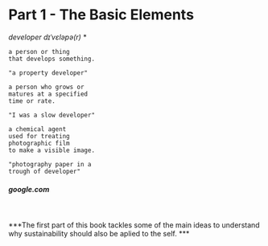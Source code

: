 # Part 1 - The Basic Elements

*developer dɪˈvɛləpə(r)*
*

```
a person or thing 
that develops something.

"a property developer"
```

```
a person who grows or 
matures at a specified 
time or rate.

"I was a slow developer"
```

```
a chemical agent 
used for treating 
photographic film 
to make a visible image.

"photography paper in a 
trough of developer"
```

##### *google.com*

&nbsp;

***The first part of this book tackles some of the main ideas to understand why sustainability should also be aplied to the self. ***

